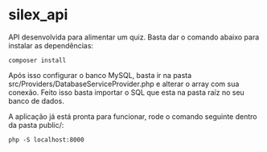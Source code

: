 # silex_api
API desenvolvida para alimentar um quiz. Basta dar o comando abaixo para instalar as dependências:

```
composer install
```

Após isso configurar o banco MySQL, basta ir na pasta src/Providers/DatabaseServiceProvider.php
e alterar o array com sua conexão. Feito isso basta importar o SQL que esta na pasta raíz no seu banco
de dados.

A aplicação já está pronta para funcionar, rode o comando seguinte dentro da pasta public/:

```
php -S localhost:8000
```
